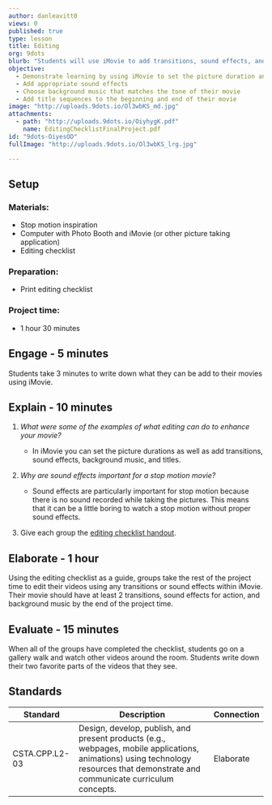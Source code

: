 ```yaml
---
author: danleavitt0
views: 0
published: true
type: lesson
title: Editing
org: 9dots
blurb: "Students will use iMovie to add transitions, sound effects, and background music to make their movies come to life."
objective: 
  - Demonstrate learning by using iMovie to set the picture duration and add transitions
  - Add appropriate sound effects
  - Choose background music that matches the tone of their movie
  - Add title sequences to the beginning and end of their movie
image: "http://uploads.9dots.io/Ol3wbKS_md.jpg"
attachments: 
  - path: "http://uploads.9dots.io/OiyhygK.pdf"
    name: EditingChecklistFinalProject.pdf
id: "9dots-OiyesOD"
fullImage: "http://uploads.9dots.io/Ol3wbKS_lrg.jpg"

---
```


## Setup

### Materials:

- Stop motion inspiration
- Computer with Photo Booth and iMovie (or other picture taking application)
- Editing checklist

### Preparation:

- Print editing checklist

### Project time:

- 1 hour 30 minutes
    
## Engage - 5 minutes
Students take 3 minutes to write down what they can be add to their movies using iMovie.

## Explain - 10 minutes

1. _What were some of the examples of what editing can do to enhance your movie?_
	- In iMovie you can set the picture durations as well as add transitions, sound effects, background music, and titles.

2. _Why are sound effects important for a stop motion movie?_
	- Sound effects are particularly important for stop motion because there is no sound recorded while taking the pictures. This means that it can be a little boring to watch a stop motion without proper sound effects.

4. Give each group the [editing checklist handout](http://uploads.9dots.io/OiyhygK.pdf).

## Elaborate - 1 hour
Using the editing checklist as a guide, groups take the rest of the project time to edit their videos using any transitions or sound effects within iMovie. Their movie should have at least 2 transitions, sound effects for action, and background music by the end of the project time.

## Evaluate - 15 minutes
When all of the groups have completed the checklist, students go on a gallery walk and watch other videos around the room. Students write down their two favorite parts of the videos that they see.

## Standards

Standard | Description | Connection
--- | --- | ---
CSTA.CPP.L2-03 | Design, develop, publish, and present products (e.g., webpages, mobile applications, animations) using technology resources that demonstrate and communicate curriculum concepts. | Elaborate
